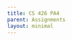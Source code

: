 ```yaml
---
title: CS 426 PA4
parent: Assignments
layout: minimal
---
```

<object data="../../../media/pdfs/CS426_P4_T08.pdf" style="width: 100%;height: 100vh;"></object>
